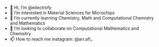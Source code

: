 - 👋 Hi, I’m @eilectrofy
- 👀 I’m interested in Material Sciences for Microchips
- 🌱 I’m currently learning Chemistry, Math and Computational Chemistry and Mathematics
- 💞️ I’m looking to collaborate on Computational Mathematics and Chemsitry
- 📫 How to reach me instagram: @arr.afi_

<!---
ajokeren/ajokeren is a ✨ special ✨ repository because its `README.md` (this file) appears on your GitHub profile.
You can click the Preview link to take a look at your changes.
--->
